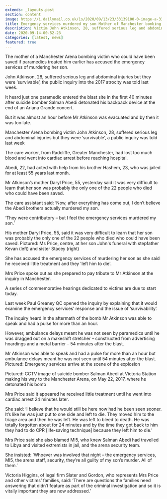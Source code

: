 ```yaml
---
extends: _layouts.post
section: content
image: https://i.dailymail.co.uk/1s/2020/09/13/23/33139100-0-image-a-33_1600037976682.jpg 
title: Emergency services murdered my son Mother of Manchester bombing victim blames them for his death 
description: Victim John Atkinson, 28, suffered serious leg and abdominal injuries but they were survivable a public inquiry was told last week. Daryl Price, 55, said he received little treatment and they left him to die. 
date: 2020-09-14-00-52-23 
categories: [latest, news] 
featured: true 
--- 
```

The mother of a Manchester Arena bombing victim who could have been saved if paramedics treated him earlier has accused the emergency services of murdering her son.

John Atkinson, 28, suffered serious leg and abdominal injuries but they were ‘survivable’, the public inquiry into the 2017 atrocity was told last week.

It heard just one paramedic entered the blast site in the first 40 minutes after suicide bomber Salman Abedi detonated his backpack device at the end of an Ariana Grande concert.

But it was almost an hour before Mr Atkinson was evacuated and by then it was too late.

Manchester Arena bombing victim John Atkinson, 28, suffered serious leg and abdominal injuries but they were ‘survivable’, a public inquiry was told last week

The care worker, from Radcliffe, Greater Manchester, had lost too much blood and went into cardiac arrest before reaching hospital.

Abedi, 22, had acted with help from his brother Hashem, 23, who was jailed for at least 55 years last month.

Mr Atkinson’s mother Daryl Price, 55, yesterday said it was very difficult to learn that her son was probably the only one of the 22 people who died who could have been saved. 

The care assistant said: ‘Now, after everything has come out, I don’t believe the Abedi brothers actually murdered my son.

‘They were contributory – but I feel the emergency services murdered my son.’ 

His mother Daryl Price, 55, said it was very difficult to learn that her son was probably the only one of the 22 people who died who could have been saved. Pictured: Ms Price, centre, at her son John's funeral with stepfather Kevan (left) and sister Stacey (right)

She has accused the emergency services of murdering her son as she said he received little treatment and they 'left him to die'. 

Mrs Price spoke out as she prepared to pay tribute to Mr Atkinson at the inquiry in Manchester. 

A series of commemorative hearings dedicated to victims are due to start today.

Last week Paul Greaney QC opened the inquiry by explaining that it would examine the emergency services’ response and the issue of ‘survivability’.

The inquiry heard in the aftermath of the bomb Mr Atkinson was able to speak and had a pulse for more than an hour. 

However, ambulance delays meant he was not seen by paramedics until he was dragged out on a makeshift stretcher – constructed from advertising hoardings and a metal barrier – 54 minutes after the blast.

Mr Atkinson was able to speak and had a pulse for more than an hour but ambulance delays meant he was not seen until 54 minutes after the blast. Pictured: Emergency services arrive at the scene of the explosion

Pictured: CCTV image of suicide bomber Salman Abedi at Victoria Station making his way to the Manchester Arena, on May 22, 2017, where he detonated his bomb

Mrs Price said it appeared he received little treatment until he went into cardiac arrest 24 minutes later. 

She said: ‘I believe that he would still be here now had he been seen sooner. It’s like he was just put to one side and left to die. They moved him to the triage area and then he was left. He was left to bleed to death. He was totally forgotten about for 24 minutes and by the time they got back to him they had to do CPR [life-saving technique] because they left him to die.’

Mrs Price said she also blamed MI5, who knew Salman Abedi had travelled to Libya and visited extremists in jail, and the arena security team.

She insisted: ‘Whoever was involved that night – the emergency services, MI5, the arena staff, security, they’re all guilty of my son’s murder. All of them.’

Victoria Higgins, of legal firm Slater and Gordon, who represents Mrs Price and other victims’ families, said: ‘There are questions the families need answering that didn’t feature as part of the criminal investigation and so it is vitally important they are now addressed.’

